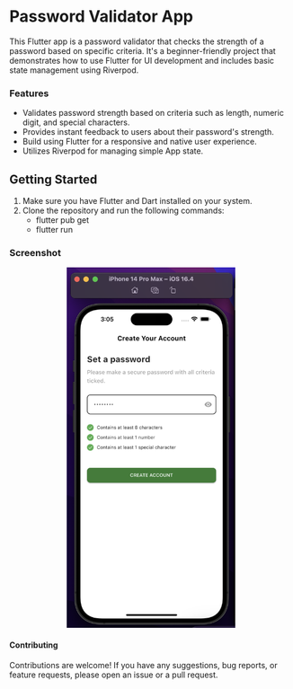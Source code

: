 # Password Validator App

This Flutter app is a password validator that checks the strength of a password based on specific criteria. It's a beginner-friendly project that demonstrates how to use Flutter for UI development and includes basic state management using Riverpod.

<h3>Features</h3>

* Validates password strength based on criteria such as length, numeric digit, and special characters.
* Provides instant feedback to users about their password's strength.
* Build using Flutter for a responsive and native user experience.
* Utilizes Riverpod for managing simple App state.

## Getting Started

1. Make sure you have Flutter and Dart installed on your system.
2. Clone the repository and run the following commands:
     * flutter pub get
     * flutter run

### Screenshot

<div align ="center">
  <img width="300" alt="Password Validator" src="assets/Screenshot 2023-08-09 at 3.05.40 PM.png">
</div>

#### Contributing

Contributions are welcome! If you have any suggestions, bug reports, or feature requests, please open an issue or a pull request.